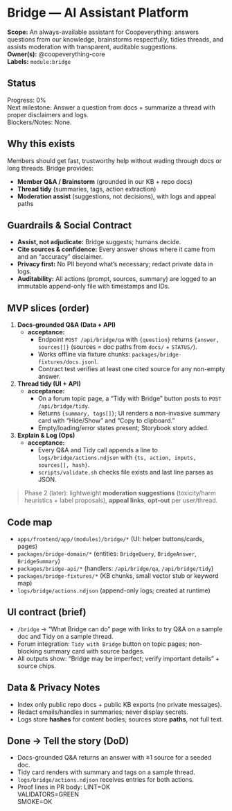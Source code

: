 # Bridge — AI Assistant Platform

**Scope:** An always-available assistant for Coopeverything: answers questions from our knowledge, brainstorms respectfully, tidies threads, and assists moderation with transparent, auditable suggestions.  
**Owner(s):** @coopeverything-core  
**Labels:** `module:bridge`

## Status
Progress: <!-- progress:bridge=0 --> 0%  
Next milestone: Answer a question from docs + summarize a thread with proper disclaimers and logs.  
Blockers/Notes: None.

## Why this exists
Members should get fast, trustworthy help without wading through docs or long threads. Bridge provides:
- **Member Q&A / Brainstorm** (grounded in our KB + repo docs)
- **Thread tidy** (summaries, tags, action extraction)
- **Moderation assist** (suggestions, not decisions), with logs and appeal paths

## Guardrails & Social Contract
- **Assist, not adjudicate:** Bridge suggests; humans decide.  
- **Cite sources & confidence:** Every answer shows where it came from and an “accuracy” disclaimer.  
- **Privacy first:** No PII beyond what’s necessary; redact private data in logs.  
- **Auditability:** All actions (prompt, sources, summary) are logged to an immutable append-only file with timestamps and IDs.

## MVP slices (order)
1. **Docs-grounded Q&A (Data + API)**
   - **acceptance:**
     - Endpoint `POST /api/bridge/qa` with `{question}` returns `{answer, sources[]}` (sources = doc paths from `docs/` + `STATUS/`).
     - Works offline via fixture chunks: `packages/bridge-fixtures/docs.jsonl`.
     - Contract test verifies at least one cited source for any non-empty answer.
2. **Thread tidy (UI + API)**
   - **acceptance:**
     - On a forum topic page, a “Tidy with Bridge” button posts to `POST /api/bridge/tidy`.
     - Returns `{summary, tags[]}`; UI renders a non-invasive summary card with “Hide/Show” and “Copy to clipboard.”
     - Empty/loading/error states present; Storybook story added.
3. **Explain & Log (Ops)**
   - **acceptance:**
     - Every Q&A and Tidy call appends a line to `logs/bridge/actions.ndjson` with `{ts, action, inputs, sources[], hash}`.
     - `scripts/validate.sh` checks file exists and last line parses as JSON.

> Phase 2 (later): lightweight **moderation suggestions** (toxicity/harm heuristics + label proposals), **appeal links**, **opt-out** per user/thread.

## Code map
- `apps/frontend/app/(modules)/bridge/*` (UI: helper buttons/cards, pages)
- `packages/bridge-domain/*` (entities: `BridgeQuery`, `BridgeAnswer`, `BridgeSummary`)
- `packages/bridge-api/*` (handlers: `/api/bridge/qa`, `/api/bridge/tidy`)
- `packages/bridge-fixtures/*` (KB chunks, small vector stub or keyword map)
- `logs/bridge/actions.ndjson` (append-only logs; created at runtime)

## UI contract (brief)
- `/bridge` → “What Bridge can do” page with links to try Q&A on a sample doc and Tidy on a sample thread.
- Forum integration: `Tidy with Bridge` button on topic pages; non-blocking summary card with source badges.
- All outputs show: “Bridge may be imperfect; verify important details” + source chips.

## Data & Privacy Notes
- Index only public repo docs + public KB exports (no private messages).  
- Redact emails/handles in summaries; never display secrets.  
- Logs store **hashes** for content bodies; sources store **paths**, not full text.

## Done → Tell the story (DoD)
- Docs-grounded Q&A returns an answer with ≥1 source for a seeded doc.
- Tidy card renders with summary and tags on a sample thread.
- `logs/bridge/actions.ndjson` receives entries for both actions.
- Proof lines in PR body:
LINT=OK  
VALIDATORS=GREEN  
SMOKE=OK  
